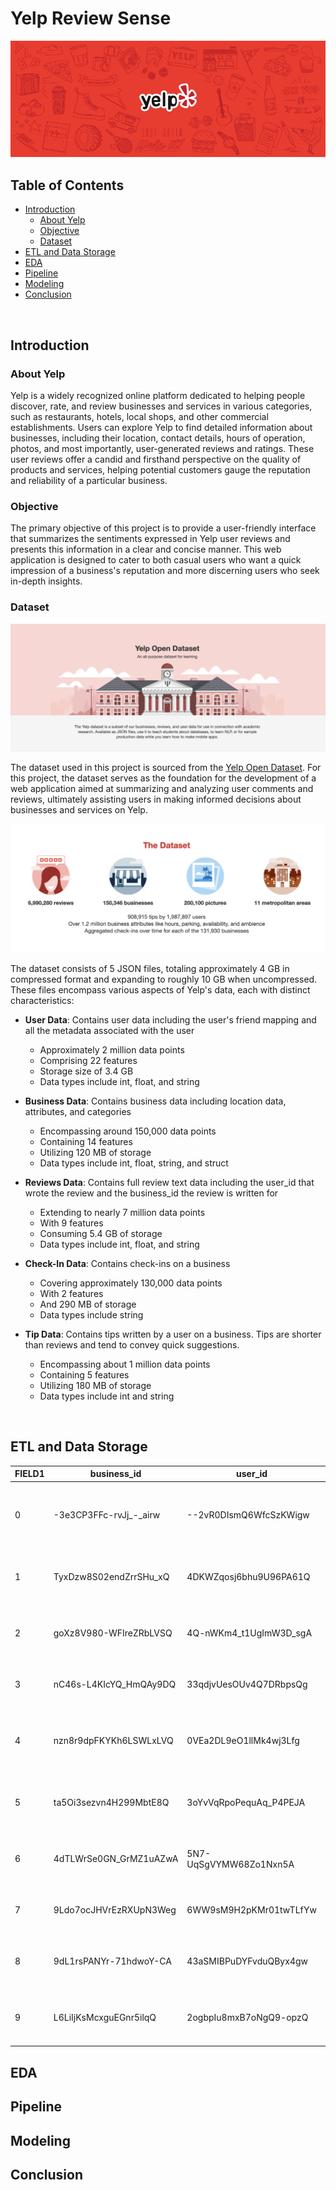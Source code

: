 # Yelp Review Sense

<img src="https://github.com/yashraizada/yelp-review-sense/blob/main/images/Header.png?raw=true"/>

## Table of Contents

* [Introduction](#Introduction)
   * [About Yelp](#About-Yelp)
   * [Objective](#Objective)
   * [Dataset](#Dataset)
* [ETL and Data Storage ](#ETL-and-Data-Storage)
* [EDA](#EDA)
* [Pipeline](#Pipeline)
* [Modeling](#Modeling)
* [Conclusion](#Conclusion)

<br/>

## Introduction

### About Yelp

Yelp is a widely recognized online platform dedicated to helping people discover, rate, and review businesses and services in various categories, such as restaurants, hotels, local shops, and other commercial establishments. Users can explore Yelp to find detailed information about businesses, including their location, contact details, hours of operation, photos, and most importantly, user-generated reviews and ratings. These user reviews offer a candid and firsthand perspective on the quality of products and services, helping potential customers gauge the reputation and reliability of a particular business.

### Objective

The primary objective of this project is to provide a user-friendly interface that summarizes the sentiments expressed in Yelp user reviews and presents this information in a clear and concise manner. This web application is designed to cater to both casual users who want a quick impression of a business's reputation and more discerning users who seek in-depth insights.

### Dataset

<img src="https://github.com/yashraizada/yelp-review-sense/blob/main/images/Yelp%20Open%20Dataset.png?raw=true"/>

The dataset used in this project is sourced from the [Yelp Open Dataset](https://www.yelp.com/dataset). For this project, the dataset serves as the foundation for the development of a web application aimed at summarizing and analyzing user comments and reviews, ultimately assisting users in making informed decisions about businesses and services on Yelp.

<img src="https://github.com/yashraizada/yelp-review-sense/blob/main/images/Dataset%20Description.png?raw=true"/>

The dataset consists of 5 JSON files, totaling approximately 4 GB in compressed format and expanding to roughly 10 GB when uncompressed. These files encompass various aspects of Yelp's data, each with distinct characteristics:

* **User Data**: Contains user data including the user's friend mapping and all the metadata associated with the user
    * Approximately 2 million data points
    * Comprising 22 features
    * Storage size of 3.4 GB
    * Data types include int, float, and string

* **Business Data**: Contains business data including location data, attributes, and categories
    * Encompassing around 150,000 data points
    * Containing 14 features
    * Utilizing 120 MB of storage
    * Data types include int, float, string, and struct

* **Reviews Data**: Contains full review text data including the user_id that wrote the review and the business_id the review is written for
    * Extending to nearly 7 million data points
    * With 9 features
    * Consuming 5.4 GB of storage
    * Data types include int, float, and string

* **Check-In Data**: Contains check-ins on a business
    * Covering approximately 130,000 data points
    * With 2 features
    * And 290 MB of storage
    * Data types include string

* **Tip Data**: Contains tips written by a user on a business. Tips are shorter than reviews and tend to convey quick suggestions.
    * Encompassing about 1 million data points
    * Containing 5 features
    * Utilizing 180 MB of storage
    * Data types include int and string


<br/>

## ETL and Data Storage

|FIELD1|business_id           |user_id               |review_id             |review_date   |review_stars|review_text                                       |review_total_interaction|user_yelping_since|user_review_count|user_average_stars|user_fans|user_friends_count|user_total_interactions|user_total_compliments|user_elite_years_count|user_elite_min_year|user_elite_max_year|biz_name                                |biz_city    |biz_state|biz_postal_code|biz_latitude|biz_longitude|biz_stars|biz_review_count|checkin_count|checkin_date_min|checkin_date_max|
|------|----------------------|----------------------|----------------------|--------------|------------|--------------------------------------------------|------------------------|------------------|-----------------|------------------|---------|------------------|-----------------------|----------------------|----------------------|-------------------|-------------------|----------------------------------------|------------|---------|---------------|------------|-------------|---------|----------------|-------------|----------------|----------------|
|0     |-3e3CP3FFc-rvJj_-_airw|--2vR0DIsmQ6WfcSzKWigw|m3QNG3Ni7--EsiFv3IS3dg|2/19/15 5:08  |4           |Da uns der erste Parkplatz in der Chinatown ...   |302                     |11/27/12 14:19    |1534             |4.18              |880      |3982              |578739                 |133351                |10                    |20                 |2021               |Penn's Landing                          |Philadelphia|PA       |19106          |39.960022   |-75.13715    |3.5      |80              |594          |7/4/10 1:17     |7/2/10 23:27    |
|1     |TyxDzw8S02endZrrSHu_xQ|4DKWZqosj6bhu9U96PA61Q|Cpii8I_QMWLqCM9ZsEk_tg|9/5/17 21:28  |1           |the young girl acted like she is an expert wh...  |2                       |8/14/17 21:49     |1                |1                 |0        |1                 |2                      |0                     |0                     |0                  |0                  |Venus Nail and Spa                      |Nashville   |TN       |37203          |36.144527   |-86.81404    |3.5      |138             |44           |5/25/11 18:39   |4/29/11 14:42   |
|2     |goXz8V980-WFIreZRbLVSQ|4Q-nWKm4_t1UgImW3D_sgA|MGuVuTo9XDgXwHHCEC8O_Q|4/8/17 0:41   |1           |My original post of this place is below so yo...  |0                       |1/16/16 13:43     |8                |2.56              |0        |1                 |7                      |0                     |0                     |0                  |0                  |317 Burger                              |Indianapolis|IN       |46220          |39.87054    |-86.14242    |4        |422             |693          |12/8/13 1:28    |12/8/13 1:23    |
|3     |nC46s-L4KIcYQ_HmQAy9DQ|33qdjvUesOUv4Q7DRbpsQg|74zHjNSFdRXCp3LgFLWMlA|8/15/20 0:46  |4           |We visited last week, and it was our first i...   |1                       |9/14/15 19:50     |163              |4.33              |9        |79                |351                    |106                   |6                     |20                 |2021               |Juicy Seafood Indy - Castleton          |Indianapolis|IN       |46250          |39.91194    |-86.06847    |4        |72              |60           |2/7/20 20:38    |1/31/20 22:54   |
|4     |nzn8r9dpFKYKh6LSWLxLVQ|0VEa2DL9eO1llMk4wj3Lfg|vO2di5SRG7nO-Y0dCVWYIg|2/15/16 4:55  |5           |What is Kaia Fit?  According the website: "Wh...  |20                      |10/29/12 4:10     |155              |4.37              |24       |292               |1191                   |348                   |3                     |2015               |2017               |Kaia FIT Sierra - Sparks/Spanish Springs|Sparks      |NV       |89436          |39.58022    |-119.72312   |5        |9               |561          |12/28/15 15:04  |12/23/15 15:17  |
|5     |ta5Oi3sezvn4H299MbtE8Q|3oYvVqRpoPequAq_P4PEJA|PDRVVJMVwZ4YbzesRwDk8g|3/24/17 17:53 |2           |Not as great as we had hoped. The whole bar ...   |0                       |3/10/17 22:19     |17               |3.68              |0        |1                 |7                      |0                     |0                     |0                  |0                  |The Carousel Bar & Lounge               |New Orleans |LA       |70130          |29.954115   |-90.068146   |4        |1390            |6365         |2/21/10 19:42   |2/21/10 0:12    |
|6     |4dTLWrSe0GN_GrMZ1uAZwA|5N7-UqSgVYMW68Zo1Nxn5A|8sZv6asRsjIif3es493iQQ|12/26/14 20:57|5           |Hooters is the same experience in terms if f...   |0                       |10/5/13 2:22      |8                |4.3               |0        |1                 |8                      |1                     |0                     |0                  |0                  |Hooters                                 |Metairie    |LA       |70006          |30.004791   |-90.18974    |3        |94              |603          |7/11/10 16:48   |6/16/10 0:06    |
|7     |9Ldo7ocJHVrEzRXUpN3Weg|6WW9sM9H2pKMr01twTLfYw|WjEfcAKUDOg7ADeI9U5DPA|5/14/15 21:27 |5           |My favorite nail salon! Great staff and serv...   |1                       |5/20/13 17:32     |1                |5                 |0        |1                 |1                      |0                     |0                     |0                  |0                  |Tampa Nails                             |Tampa       |FL       |33606          |27.945114   |-82.48182    |2.5      |121             |40           |8/28/14 14:17   |6/7/14 15:20    |
|8     |9dL1rsPANYr-71hdwoY-CA|43aSMIBPuDYFvduQByx4gw|1CMbbUzQkJFER754NEpUBA|9/18/15 3:17  |3           |The food is awesome and the staff are very s...   |1                       |4/14/10 22:51     |66               |3.81              |6        |225               |89                     |14                    |0                     |0                  |0                  |Desi Tadka Indian Cuisine               |Oldsmar     |FL       |34677          |28.042406   |-82.67776    |4        |169             |213          |5/24/13 0:57    |5/5/13 18:26    |
|9     |L6LiIjKsMcxguEGnr5ilqQ|2ogbpIu8mxB7oNgQ9-opzQ|#NAME?                |3/8/18 14:11  |5           |Holy wow! What a great experience. Mary, our ...  |1                       |2/18/15 20:43     |478              |4.63              |19       |705               |771                    |87                    |7                     |20                 |2021               |Spoke & Steele                          |Indianapolis|IN       |46225          |39.765095   |-86.15966    |4        |360             |574          |12/6/14 19:45   |12/5/14 0:46    |



## EDA
## Pipeline
## Modeling
## Conclusion
